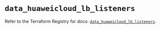 # `data_huaweicloud_lb_listeners`

Refer to the Terraform Registry for docs: [`data_huaweicloud_lb_listeners`](https://registry.terraform.io/providers/huaweicloud/huaweicloud/1.71.1/docs/data-sources/lb_listeners).
